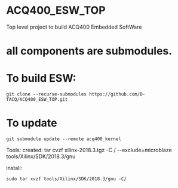 # ACQ400_ESW_TOP
Top level project to build ACQ400 Embedded SoftWare

# all components are submodules.


# To build ESW:

```
git clone --recurse-submodules https://github.com/D-TACQ/ACQ400_ESW_TOP.git
```

# To update

```
git submodule update --remote acq400_kernel
```



Tools: created:
tar cvzf xilinx-2018.3.tgz -C / --exclude=microblaze tools/Xilinx/SDK/2018.3/gnu

install:
```
sudo tar xvzf tools/Xilinx/SDK/2018.3/gnu -C/
```



